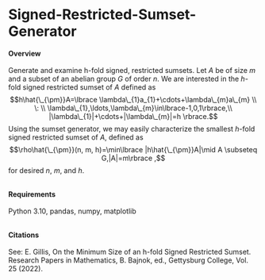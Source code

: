 # Signed-Restricted-Sumset-Generator

**Overview**
\
\
Generate and examine h-fold signed, restricted sumsets.
Let $A$ be of size $m$ and a subset of an abelian group $G$ of order $n$. We are interested in the $h$-fold signed restricted sumset of $A$ defined as
$$h\hat{\_{\pm}}A=\lbrace \lambda\_{1}a_{1}+\cdots+\lambda\_{m}a\_{m} \\ \: \\ \lambda\_{1},\ldots,\lambda\_{m}\in\lbrace-1,0,1\rbrace,\\ |\lambda\_{1}|+\cdots+|\lambda\_{m}|=h \rbrace.$$
Using the sumset generator, we may easily characterize the smallest $h$-fold signed restricted sumset of $A$, defined as
$$\rho\hat{\_{\pm}}(n, m, h)=\min\lbrace |h\hat{\_{\pm}}A|\mid A \subseteq G,|A|=m\rbrace ,$$
for desired $n$, $m$, and $h$.

\
**Requirements**
\
\
Python 3.10, pandas, numpy, matplotlib

\
**Citations**
\
\
See: E. Gillis, On the Minimum Size of an h-fold Signed Restricted Sumset. Research Papers in Mathematics, B. Bajnok, ed., Gettysburg College, Vol. 25 (2022).

